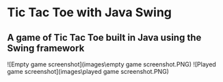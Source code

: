 # Tic Tac Toe with Java Swing
## A game of Tic Tac Toe built in Java using the Swing framework

![Empty game screenshot](images\\empty game screenshot.PNG)
![Played game screenshot](images\\played game screenshot.PNG)

